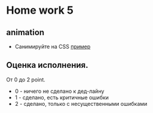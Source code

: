 <h1>Home work 5</h1>
<h2>animation</h2>

<ul>
<li>
Санимируйте на CSS <a href="https://upload.wikimedia.org/wikipedia/commons/6/6b/4-ball_juggling.gif">пример</a>
</li>
</ul>

<h2>
Оценка исполнения.
</h2>

<div>
От 0 до 2 point.

<ul>
<li>
0 - ничего не сделано к дед-лайну
</li>
<li>
1 - сделано, есть критичные ошибки
</li>
<li>
2 - сделано, только с несущественными ошибками
</li>
</ul>
</div>